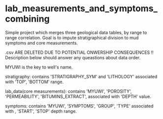 # lab_measurements_and_symptoms_combining
Simple project which merges three geological data tables, by range to range correlation. Goal is to impute stratigraphical division 
to mud symptoms and core measurements. 

.csv ARE DELETED DUE TO POTENTIAL ONWERSHIP CONSEQUENCES !! Description below should answer any queastions about data order.

MYUWI is the key to well's name. 

stratigraphy:
contains 'STRATIGRAPHY_SYM' and 'LITHOLOGY' associated with 'TOP', 'BOTTOM' range.

lab_data(core measurements):
contains 'MYUWI', 'POROSITY', 'PERMEABILITY', 'BITUMINS_EXTRACT', associated with 'DEPTH' value.

symptoms:
contains 'MYUWI', 'SYMPTOMS', 'GROUP', 'TYPE' associated with , 'START', 'STOP' depth range.



